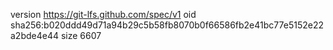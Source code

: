 version https://git-lfs.github.com/spec/v1
oid sha256:b020ddd49d71a94b29c5b58fb8070b0f66586fb2e41bc77e5152e22a2bde4e44
size 6607
